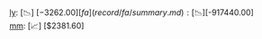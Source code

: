 [ly](record/ly/summary.md): [📉] [$-3262.00]  
[fa](record/fa/summary.md): [📉] [$-917440.00]  
[mm](record/mm/summary.md): [📈] [$2381.60]  
